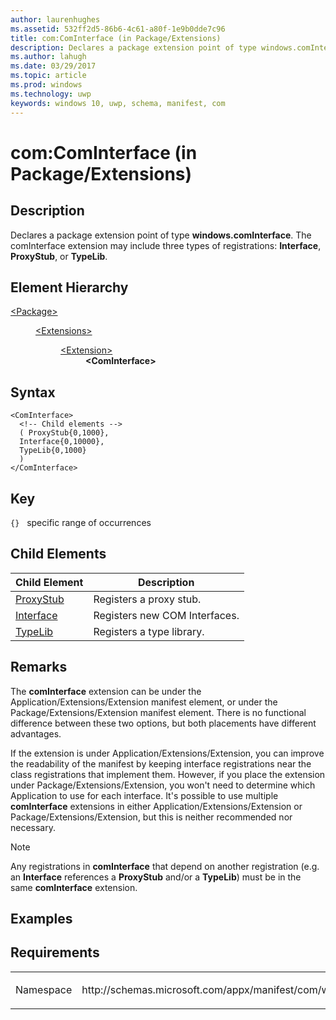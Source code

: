 ```yaml
---
author: laurenhughes
ms.assetid: 532ff2d5-86b6-4c61-a80f-1e9b0dde7c96
title: com:ComInterface (in Package/Extensions)
description: Declares a package extension point of type windows.comInterface.
ms.author: lahugh
ms.date: 03/29/2017
ms.topic: article
ms.prod: windows
ms.technology: uwp
keywords: windows 10, uwp, schema, manifest, com
---
```



# com:ComInterface (in Package/Extensions)

## Description
Declares a package extension point of type **windows.comInterface**. The comInterface extension may include three types of registrations: **Interface**, **ProxyStub**, or **TypeLib**.

## Element Hierarchy
<dl>
<dt><a href="element-package.md">&lt;Package&gt;</a></dt>
<dd>
<dl>
<dt><a href="element-extensions.md">&lt;Extensions&gt;</a></dt>
<dd>
<dl>
<dt><a href="element-extension.md">&lt;Extension&gt;</a></dt>
<dd><b>&lt;ComInterface&gt;</b></dd>
</dl>
</dd>
</dl>
</dd>
</dl>


## Syntax
```syntax
<ComInterface>
  <!-- Child elements -->
  ( ProxyStub{0,1000},
  Interface{0,10000},
  TypeLib{0,1000}
  )  
</ComInterface>
```

## Key
`{}`   specific range of occurrences

## Child Elements

| Child Element | Description |
|---------------|-------------|
| [ProxyStub](element-com-package-proxystub.md) | Registers a proxy stub. |
| [Interface](element-com-package-interface.md) | Registers new COM Interfaces. |
| [TypeLib](element-com-package-typelib.md) | Registers a type library. |

## Remarks
The **comInterface** extension can be under the Application/Extensions/Extension manifest element, or under the Package/Extensions/Extension manifest element. There is no functional difference between these two options, but both placements have different advantages.

If the extension is under Application/Extensions/Extension, you can improve the readability of the manifest by keeping interface registrations near the class registrations that implement them. However, if you place the extension under Package/Extensions/Extension, you won't need to determine which Application to use for each interface. It's possible to use multiple **comInterface** extensions in either Application/Extensions/Extension or Package/Extensions/Extension, but this is neither recommended nor necessary.

> [!NOTE]
> Any registrations in **comInterface** that depend on another registration (e.g. an **Interface** references a **ProxyStub** and/or a **TypeLib**) must be in the same **comInterface** extension. 

## Examples

## Requirements

<table>
<colgroup>
<col width="50%" />
<col width="50%" />
</colgroup>
<tbody>
<tr class="odd">
<td><p>Namespace</p></td>
<td><p>http://schemas.microsoft.com/appx/manifest/com/windows10</p></td>
</tr>
</tbody>
</table>